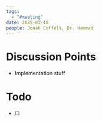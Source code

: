 ```yaml
---
tags:
  - "#meeting"
date: 2025-03-18
people: Jonah Coffelt, Dr. Hammad
---
```

# Discussion Points
- Implementation stuff

# Todo
- [ ]     